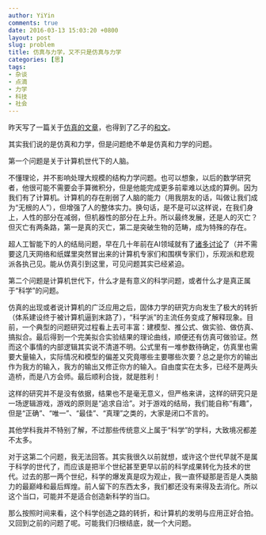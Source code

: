 ```yaml
---
author: YiYin
comments: true
date: 2016-03-13 15:03:20 +0800
layout: post
slug: problem
title: 仿真与力学，又不只是仿真与力学
categories: [思]
tags:
- 杂谈
- 点滴
- 力学
- 科技
- 社会
---
```


昨天写了一篇关于[仿真的文章](http://whyhow.github.io/2016/03/12/mech.html)，也得到了乙子的[和文](http://whyhow.github.io/2016/03/13/mech313.html)。

其实我们说的是仿真和力学，但是问题绝不单是仿真和力学的问题。

第一个问题是关于计算机世代下的人脑。

不懂理论，并不影响处理大规模的结构力学问题。也可以想象，以后的数学研究者，他很可能不需要会手算微积分，但是他能完成更多前辈难以达成的算例。因为我们有了计算机。计算机的存在削弱了人脑的能力（用我朋友的话，叫做让我们成为“无根的人”），但增强了人的整体实力。换句话，是不是可以这样说，在我们身上，人性的部分在减弱，但机器性的部分在上升。所以最终发展，还是人的灭亡？但灭亡有两条路，第一是真的灭亡，第二是突破生物的范畴，成为特殊的存在。

超人工智能下的人的结局问题，早在几十年前在AI领域就有了<a href="http://waitbutwhy.com/2015/01/artificial-intelligence-revolution-1.html">诸多讨论</a>了（并不需要这几天网络和纸媒里突然冒出来的计算机专家们和围棋专家们），乐观派和悲观派各执己见。能从仿真引到这里，可见问题其实已经紧迫。

第二个问题是计算机世代下，什么才是有意义的科学问题，或者什么才是真正属于“科学”的问题。

仿真的出现或者说计算机的广泛应用之后，固体力学的研究方向发生了极大的转折（体系建设终于被计算机逼到末路了），“科学派”的主流任务变成了解释现象。目前，一个典型的问题研究过程看上去可丰富：建模型、推公式、做实验、做仿真、搞拟合。最后得到一个完美拟合实验结果的理论曲线，顺便还有仿真可做验证。然而这个事情的内部逻辑其实说不清道不明。公式里有一堆参数待确定，仿真里也需要大量输入，实际情况和模型的偏差又究竟哪些主要哪些次要？总之是你方的输出作为我方的输入，我方的输出又修正你方的输入。自由度实在太多，已经不是两头造桥，而是八方会师。最后顺利合拢，就是胜利！

这样的研究并不是没有依据，结果也不是毫无意义，但严格来讲，这样的研究只是一场逻辑游戏，游戏的原则是“追求自洽”。对于游戏的结局，我们能自称“有趣”，但是“正确”、“唯一”、“最佳”、“真理”之类的，大家是闭口不言的。

其他学科我并不特别了解，不过那些传统意义上属于“科学”的学科，大致境况都差不太多。

对于这第二个问题，我无法回答。其实我很久以前就想，或许这个世代早就不是属于科学的世代了，而应该是把半个世纪甚至更早以前的科学成果转化为技术的世代。过去的那一两个世纪，科学的爆发真是叹为观止，我一直怀疑那是否是人类脑力的最巅峰和最后辉煌。前人留下的东西太多，我们都还没有来得及去消化。所以这个当口，可能并不是适合创造新科学的当口。

那么按照时间来看，这个科学创造之路的转折，和计算机的发明与应用正好合拍。又回到之前的问题了呢。可能我们归根结底，就一个大问题。




